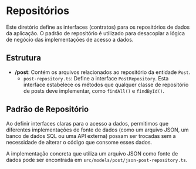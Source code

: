 # Repositórios

Este diretório define as interfaces (contratos) para os repositórios de dados da aplicação. O padrão de repositório é utilizado para desacoplar a lógica de negócio das implementações de acesso a dados.

## Estrutura

- **/post**: Contém os arquivos relacionados ao repositório da entidade `Post`.
  - `post-repository.ts`: Define a interface `PostRepository`. Esta interface estabelece os métodos que qualquer classe de repositório de posts deve implementar, como `findAll()` e `findById()`.

## Padrão de Repositório

Ao definir interfaces claras para o acesso a dados, permitimos que diferentes implementações de fonte de dados (como um arquivo JSON, um banco de dados SQL ou uma API externa) possam ser trocadas sem a necessidade de alterar o código que consome esses dados.

A implementação concreta que utiliza um arquivo JSON como fonte de dados pode ser encontrada em `src/models/post/json-post-repository.ts`.
